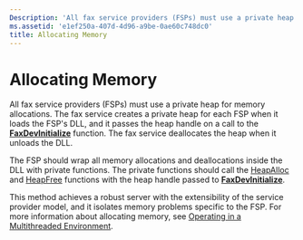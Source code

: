 ```yaml
---
Description: 'All fax service providers (FSPs) must use a private heap for memory allocations.'
ms.assetid: 'e1ef250a-407d-4d96-a9be-0ae60c748dc0'
title: Allocating Memory
---
```


# Allocating Memory

All fax service providers (FSPs) must use a private heap for memory allocations. The fax service creates a private heap for each FSP when it loads the FSP's DLL, and it passes the heap handle on a call to the [**FaxDevInitialize**](-mfax-faxdevinitialize.md) function. The fax service deallocates the heap when it unloads the DLL.

The FSP should wrap all memory allocations and deallocations inside the DLL with private functions. The private functions should call the [HeapAlloc](http://msdn.microsoft.com/library/en-us/memory/base/heapalloc.asp) and [HeapFree](http://msdn.microsoft.com/library/en-us/memory/base/heapfree.asp) functions with the heap handle passed to [**FaxDevInitialize**](-mfax-faxdevinitialize.md).

This method achieves a robust server with the extensibility of the service provider model, and it isolates memory problems specific to the FSP. For more information about allocating memory, see [Operating in a Multithreaded Environment](-mfax-operating-in-a-multithreaded-environment.md).

 

 




